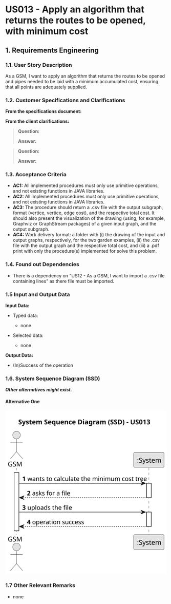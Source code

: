 # US013 - Apply an algorithm that returns the routes to be opened, with minimum cost


## 1. Requirements Engineering

### 1.1. User Story Description

As a GSM, I want to apply an algorithm that returns the routes
to be opened and pipes needed to be laid with a minimum accumulated
cost, ensuring that all points are adequately supplied.

### 1.2. Customer Specifications and Clarifications 

**From the specifications document:**

>	

>	

**From the client clarifications:**

> **Question:** 
>
> **Answer:** 

> **Question:** 
>
> **Answer:** 
> 
### 1.3. Acceptance Criteria

* **AC1:** All implemented procedures must only use primitive operations, and not existing functions in JAVA libraries.
* **AC2:** All implemented procedures must only use primitive operations, and not existing functions in JAVA libraries.
* **AC3:** The procedure should return a .csv file with the output subgraph, format (vertice, vertice, edge cost), and the respective total cost. It should also present the visualization of the drawing (using, for example, Graphviz or GraphStream packages) of a given input graph, and the output subgraph.
* **AC4:** Work delivery format: a folder with (i) the drawing of the input and output graphs, respectively, for the two garden examples, (ii) the .csv file with the output graph and the respective total cost, and (iii) a .pdf print with only the procedure(s) implemented for solve this problem.
### 1.4. Found out Dependencies

* There is a dependency on "US12 - As a GSM, I want to import a .csv file containing lines" as there file must be imported.

### 1.5 Input and Output Data

**Input Data:**

* Typed data:
    * none
	
* Selected data:
    * none

**Output Data:**

* (In)Success of the operation

### 1.6. System Sequence Diagram (SSD)

**_Other alternatives might exist._**

#### Alternative One

![System Sequence Diagram - Alternative One](svg/us013-system-sequence-diagram-alternative-one.svg)

### 1.7 Other Relevant Remarks

* none